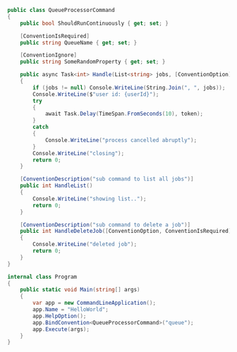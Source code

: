 ﻿```c#
public class QueueProcessorCommand
{
    public bool ShouldRunContinuously { get; set; }

    [ConventionIsRequired]
    public string QueueName { get; set; }

    [ConventionIgnore]
    public string SomeRandomProperty { get; set; }

    public async Task<int> Handle(List<string> jobs, [ConventionOption] int userId, CancellationToken token)
    {
        if (jobs != null) Console.WriteLine(String.Join(", ", jobs));
        Console.WriteLine($"user id: {userId}");
        try
        {
            await Task.Delay(TimeSpan.FromSeconds(10), token);
        }
        catch
        {
            Console.WriteLine("process cancelled abruptly");
        }
        Console.WriteLine("closing");
        return 0;
    }

    [ConventionDescription("sub command to list all jobs")]
    public int HandleList()
    {
        Console.WriteLine("showing list..");
        return 0;
    }

    [ConventionDescription("sub command to delete a job")]
    public int HandleDeleteJob([ConventionOption, ConventionIsRequired] int jobId)
    {
        Console.WriteLine("deleted job");
        return 0;
    }
}

internal class Program
{
    public static void Main(string[] args)
    {
        var app = new CommandLineApplication();
        app.Name = "HelloWorld";
        app.HelpOption();
        app.BindConvention<QueueProcessorCommand>("queue");
        app.Execute(args);
    }
}
```
